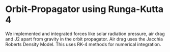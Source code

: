 # Orbit-Propagator using Runga-Kutta 4
We implemented and integrated forces like solar radiation pressure, air drag and J2 apart from gravity in the orbit propagator.
Air drag uses the Jacchia Roberts Density Model.
This uses RK-4 methods for numerical integration.

